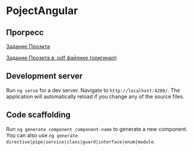 # PojectAngular

## Прогресс

[Задание Проэкта](./ROADMAP.md) 

[Задание Проэкта в .pdf файлике (оригинал)](./angular-final-task.pdf)

## Development server

Run `ng serve` for a dev server. Navigate to `http://localhost:4200/`. The application will automatically reload if you change any of the source files.

## Code scaffolding

Run `ng generate component component-name` to generate a new component. You can also use `ng generate directive|pipe|service|class|guard|interface|enum|module`.

